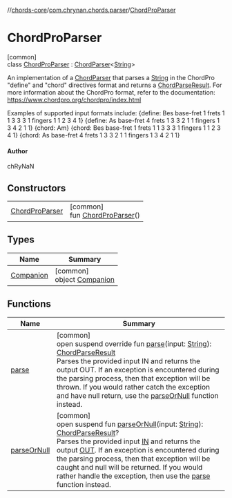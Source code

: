 //[chords-core](../../../index.md)/[com.chrynan.chords.parser](../index.md)/[ChordProParser](index.md)

# ChordProParser

[common]\
class [ChordProParser](index.md) : [ChordParser](../-chord-parser/index.md)&lt;[String](https://kotlinlang.org/api/latest/jvm/stdlib/kotlin/-string/index.html)&gt; 

An implementation of a [ChordParser](../-chord-parser/index.md) that parses a [String](https://kotlinlang.org/api/latest/jvm/stdlib/kotlin/-string/index.html) in the ChordPro "define" and "chord" directives format and returns a [ChordParseResult](../../com.chrynan.chords.model/-chord-parse-result/index.md). For more information about the ChordPro format, refer to the documentation: https://www.chordpro.org/chordpro/index.html

Examples of supported input formats include:     {define: Bes base-fret 1 frets 1 1 3 3 3 1 fingers 1 1 2 3 4 1}     {define: As  base-fret 4 frets 1 3 3 2 1 1 fingers 1 3 4 2 1 1}     {chord: Am}     {chord: Bes base-fret 1 frets 1 1 3 3 3 1 fingers 1 1 2 3 4 1}     {chord: As  base-fret 4 frets 1 3 3 2 1 1 fingers 1 3 4 2 1 1}

#### Author

chRyNaN

## Constructors

| | |
|---|---|
| [ChordProParser](-chord-pro-parser.md) | [common]<br>fun [ChordProParser](-chord-pro-parser.md)() |

## Types

| Name | Summary |
|---|---|
| [Companion](-companion/index.md) | [common]<br>object [Companion](-companion/index.md) |

## Functions

| Name | Summary |
|---|---|
| [parse](parse.md) | [common]<br>open suspend override fun [parse](parse.md)(input: [String](https://kotlinlang.org/api/latest/jvm/stdlib/kotlin/-string/index.html)): [ChordParseResult](../../com.chrynan.chords.model/-chord-parse-result/index.md)<br>Parses the provided input IN and returns the output OUT. If an exception is encountered during the parsing process, then that exception will be thrown. If you would rather catch the exception and have null return, use the [parseOrNull](../../../../chords-core/com.chrynan.chords.parser/-chord-pro-parser/parse-or-null.md) function instead. |
| [parseOrNull](../-json-string-chord-parser/index.md#-1785805895%2FFunctions%2F1723987581) | [common]<br>open suspend fun [parseOrNull](../-json-string-chord-parser/index.md#-1785805895%2FFunctions%2F1723987581)(input: [String](https://kotlinlang.org/api/latest/jvm/stdlib/kotlin/-string/index.html)): [ChordParseResult](../../com.chrynan.chords.model/-chord-parse-result/index.md)?<br>Parses the provided input [IN](../-parser/index.md) and returns the output [OUT](../-parser/index.md). If an exception is encountered during the parsing process, then that exception will be caught and null will be returned. If you would rather handle the exception, then use the [parse](../-parser/parse.md) function instead. |
